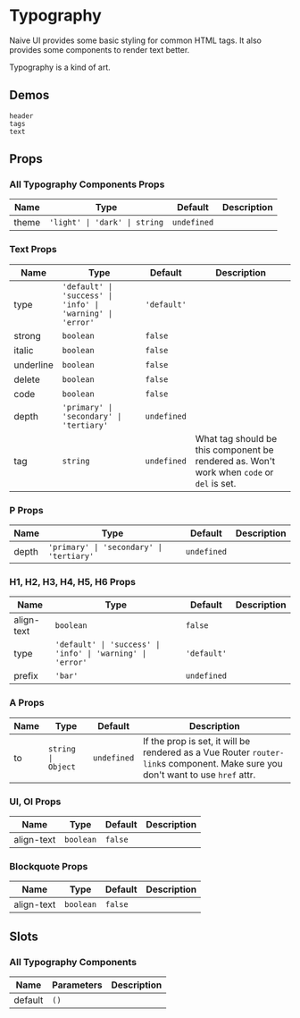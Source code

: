 # Typography

Naive UI provides some basic styling for common HTML tags. It also provides some components to render text better.

Typography is a kind of art.

## Demos
```demo
header
tags
text
```

## Props
### All Typography Components Props
|Name|Type|Default|Description|
|-|-|-|-|
|theme|`'light' \| 'dark' \| string`|`undefined`||


### Text Props
|Name|Type|Default|Description|
|-|-|-|-|
|type|`'default' \| 'success' \| 'info' \| 'warning' \| 'error'`|`'default'`||
|strong|`boolean`|`false`||
|italic|`boolean`|`false`||
|underline|`boolean`|`false`||
|delete|`boolean`|`false`||
|code|`boolean`|`false`||
|depth|`'primary' \| 'secondary' \| 'tertiary'`|`undefined`||
|tag|`string`|`undefined`|What tag should be this component be rendered as. Won't work when `code` or `del` is set.|

### P Props
|Name|Type|Default|Description|
|-|-|-|-|
|depth|`'primary' \| 'secondary' \| 'tertiary'`|`undefined`||


### H1, H2, H3, H4, H5, H6 Props
|Name|Type|Default|Description|
|-|-|-|-|
|align-text|`boolean`|`false`||
|type|`'default' \| 'success' \| 'info' \| 'warning' \| 'error'`|`'default'`||
|prefix|`'bar'`|`undefined`||

### A Props
|Name|Type|Default|Description|
|-|-|-|-|
|to|`string \| Object`|`undefined`|If the prop is set, it will be rendered as a Vue Router `router-link`s component. Make sure you don't want to use `href` attr.|

### Ul, Ol Props
|Name|Type|Default|Description|
|-|-|-|-|
|align-text|`boolean`|`false`||

### Blockquote Props
|Name|Type|Default|Description|
|-|-|-|-|
|align-text|`boolean`|`false`||

## Slots
### All Typography Components
|Name|Parameters|Description|
|-|-|-|
|default|`()`||